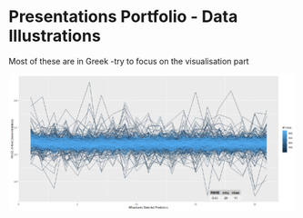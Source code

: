 # Presentations Portfolio - Data Illustrations
Most of these are in Greek -try to focus on the visualisation part


![alt text](https://raw.githubusercontent.com/ptogias/presentations/main/cover_dataviz.PNG)

